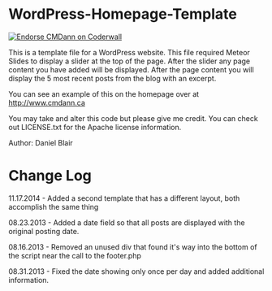 WordPress-Homepage-Template
===========================
<a href="https://coderwall.com/cmdann"><img alt="Endorse CMDann on Coderwall" src="https://api.coderwall.com/cmdann/endorsecount.png" /></a>

This is a template file for a WordPress website. This file required Meteor Slides to display a slider at the top of the page. After the slider any page content you have added will be displayed. After the page content you will display the 5 most recent posts from the blog with an excerpt. 

You can see an example of this on the homepage over at http://www.cmdann.ca

You may take and alter this code but please give me credit. You can check out LICENSE.txt for the Apache license information.

Author: Daniel Blair

Change Log
==========
11.17.2014 - Added a second template that has a different layout, both accomplish the same thing

08.23.2013 - Added a date field so that all posts are displayed with the original posting date.

08.16.2013 - Removed an unused div that found it's way into the bottom of the script near the call to the footer.php

08.31.2013 - Fixed the date showing only once per day and added additional information.
